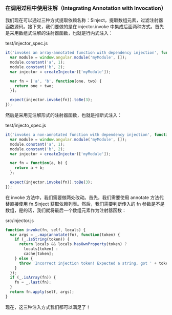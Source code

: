 ### 在调用过程中使用注解（Integrating Annotation with Invocation）

我们现在可以通过三种方式提取依赖名称：$inject，提取数组元素，过滤注射器函数源码。接下来，我们要做的是在 injector.invoke 中集成后面两种方式。首先是采用数组式注解的注射器函数，也就是行内式注入：

test/injector_spec.js

```js
it('invokes an array-annotated function with dependency injection', function() {
  var module = window.angular.module('myModule', []);
  module.constant('a', 1);
  module.constant('b', 2);
  var injector = createInjector(['myModule']);

  var fn = ['a', 'b', function(one, two) {
    return one + two;
  }];

  expect(injector.invoke(fn)).toBe(3);
});
```

然后是采用无注解形式的注射器函数，也就是推断式注入：

test/injecto_spec.js

```js
it('invokes a non-annotated function with dependency injection', function() {
  var module = window.angular.module('myModule', []);
  module.constant('a', 1);
  module.constant('b', 2);
  var injector = createInjector(['myModule']);

  var fn = function(a, b) {
    return a + b;
  };
  
  expect(injector.invoke(fn)).toBe(3);
});
```

在 invoke 方法中，我们需要做两处改动。首先，我们需要使用 annotate 方法代替直接使用 fn.$inject 获取依赖列表。然后，我们需要判断传入的 fn 参数是不是数组，是的话，我们就将最后一个数组元素作为注射器函数：

src/injector.js

```js
function invoke(fn, self, locals) {
  var args = _.map(annotate(fn), function(token) {
    if (_.isString(token)) {
      return locals && locals.hasOwnProperty(token) ?
        locals[token] :
        cache[token];
    } else {
      throw 'Incorrect injection token! Expected a string, got ' + token;
    }
  });
  if (_.isArray(fn)) {
    fn = _.last(fn);
  }
  return fn.apply(self, args);
}
```

现在，这三种注入方式我们都可以满足了！